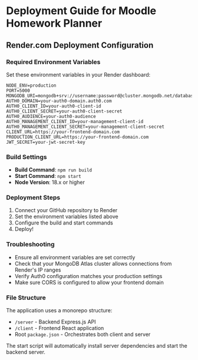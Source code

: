 # Deployment Guide for Moodle Homework Planner

## Render.com Deployment Configuration

### Required Environment Variables

Set these environment variables in your Render dashboard:

```
NODE_ENV=production
PORT=5000
MONGODB_URI=mongodb+srv://username:password@cluster.mongodb.net/database_name
AUTH0_DOMAIN=your-auth0-domain.auth0.com
AUTH0_CLIENT_ID=your-auth0-client-id
AUTH0_CLIENT_SECRET=your-auth0-client-secret
AUTH0_AUDIENCE=your-auth0-audience
AUTH0_MANAGEMENT_CLIENT_ID=your-management-client-id
AUTH0_MANAGEMENT_CLIENT_SECRET=your-management-client-secret
CLIENT_URL=https://your-frontend-domain.com
PRODUCTION_CLIENT_URL=https://your-frontend-domain.com
JWT_SECRET=your-jwt-secret-key
```

### Build Settings

- **Build Command**: `npm run build`
- **Start Command**: `npm start`
- **Node Version**: 18.x or higher

### Deployment Steps

1. Connect your GitHub repository to Render
2. Set the environment variables listed above
3. Configure the build and start commands
4. Deploy!

### Troubleshooting

- Ensure all environment variables are set correctly
- Check that your MongoDB Atlas cluster allows connections from Render's IP ranges
- Verify Auth0 configuration matches your production settings
- Make sure CORS is configured to allow your frontend domain

### File Structure

The application uses a monorepo structure:
- `/server` - Backend Express.js API
- `/client` - Frontend React application
- Root `package.json` - Orchestrates both client and server

The start script will automatically install server dependencies and start the backend server.
